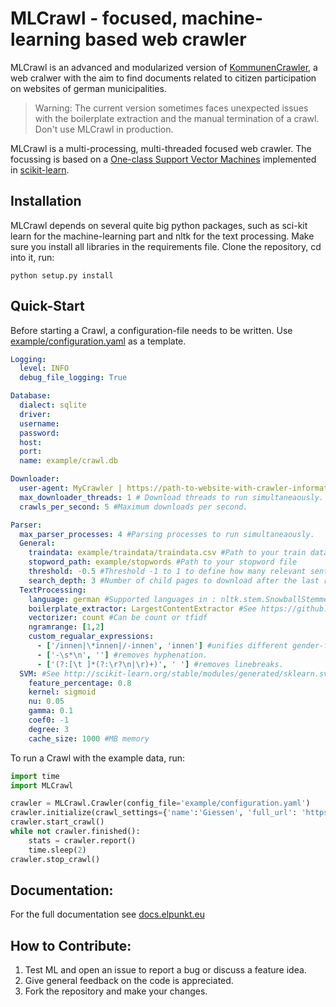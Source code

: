 # MLCrawl - focused, machine-learning based web crawler
MLCrawl is an advanced and modularized version of [KommunenCrawler](https://github.com/elpunkt/KommunenCrawler), a web cralwer with the aim to find documents related to citizen participation on websites of german municipalities.

> Warning: The current version sometimes faces unexpected issues with the boilerplate extraction and the manual termination of a crawl. Don't use MLCrawl in production.

MLCrawl is a multi-processing, multi-threaded focused web crawler. The focussing is based on a [One-class Support Vector Machines](http://scikit-learn.org/stable/modules/generated/sklearn.svm.OneClassSVM.html#sklearn.svm.OneClassSVM) implemented in [scikit-learn](http://scikit-learn.org). 


## Installation
MLCrawl depends on several quite big python packages, such as sci-kit learn for the machine-learning part and nltk for the text processing. Make sure you install all libraries in the requirements file.
Clone the repository, cd into it, run:
```
python setup.py install
```

## Quick-Start
Before starting a Crawl, a configuration-file needs to be written. Use [example/configuration.yaml](https://github.com/elpunkt/MLCrawl/blob/master/example/configuration.yaml) as a template.
```yaml
Logging:
  level: INFO
  debug_file_logging: True

Database:
  dialect: sqlite
  driver:
  username:
  password:
  host:
  port:
  name: example/crawl.db

Downloader:
  user-agent: MyCrawler | https://path-to-website-with-crawler-information.com/
  max_downloader_threads: 1 # Download threads to run simultaneaously.
  crawls_per_second: 5 #Maximum downloads per second.

Parser:
  max_parser_processes: 4 #Parsing processes to run simultaneaously.
  General:
    traindata: example/traindata/traindata.csv #Path to your train data.
    stopword_path: example/stopwords #Path to your stopword file
    threshold: -0.5 #Threshold -1 to 1 to define how many relevant sentences a document needs to have to be considered releevant.
    search_depth: 3 #Number of child pages to download after the last relevant document.
  TextProcessing:
    language: german #Supported languages in : nltk.stem.SnowballStemmer.languages
    boilerplate_extractor: LargestContentExtractor #See https://github.com/misja/python-boilerpipe
    vectorizer: count #Can be count or tfidf
    ngramrange: [1,2]
    custom_regualar_expressions:
      - ['/innen|\*innen|/-innen', 'innen'] #unifies different gender-formats.
      - ['-\s*\n', ''] #removes hyphenation.
      - ['(?:[\t ]*(?:\r?\n|\r)+)', ' '] #removes linebreaks.
  SVM: #See http://scikit-learn.org/stable/modules/generated/sklearn.svm.OneClassSVM.html#sklearn.svm.OneClassSVM
    feature_percentage: 0.8
    kernel: sigmoid
    nu: 0.05
    gamma: 0.1
    coef0: -1
    degree: 3
    cache_size: 1000 #MB memory
```

To run a Crawl with the example data, run:
```python
import time
import MLCrawl

crawler = MLCrawl.Crawler(config_file='example/configuration.yaml')
crawler.initialize(crawl_settings={'name':'Giessen', 'full_url': 'https://www.giessen.de', 'search_subdomains':True, 'search_single_domain':True, 'search_pdfs':True}, start_urls=['https://www.giessen.de/buergerbeteiligung', 'https://www.giessen.de/Rathaus_und_Service/B%C3%BCrgerbeteiligung/'])
crawler.start_crawl()
while not crawler.finished():
    stats = crawler.report()
    time.sleep(2)
crawler.stop_crawl()
```

## Documentation:
For the full documentation see [docs.elpunkt.eu](http://docs.elpunkt.eu/MLCrawl)

## How to Contribute:
1. Test ML and open an issue to report a bug or discuss a feature idea.
2. Give general feedback on the code is appreciated.
3. Fork the repository and make your changes.






